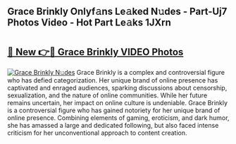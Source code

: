 ## Grace Brinkly Onlyf𝚊ns Le𝚊ked N𝚞des - Part-Uj7 Photos Video - Hot Part Le𝚊ks 1JXrn

# <h2><a href="http://ab87974.deff.icu/?id=Grace+Brinkly">🔗 New 👉🔴 Grace Brinkly VIDEO Photos</a></h2>

[![Grace Brinkly N𝚞des](https://i.imgur.com/rIISA9y.gif)](http://ab87974.deff.icu/?id=Grace+Brinkly)
Grace Brinkly is a complex and controversial figure who has defied categorization. Her unique brand of online presence has captivated and enraged audiences, sparking discussions about censorship, sexualization, and the nature of online communities. While her future remains uncertain, her impact on online culture is undeniable. Grace Brinkly is a controversial figure who has gained notoriety for her unique brand of online presence. Combining elements of gaming, eroticism, and dark humor, she has amassed a large and dedicated following, but also faced intense criticism for her unconventional approach to content creation.
